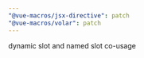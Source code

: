 ```yaml
---
"@vue-macros/jsx-directive": patch
"@vue-macros/volar": patch
---
```


dynamic slot and named slot co-usage
